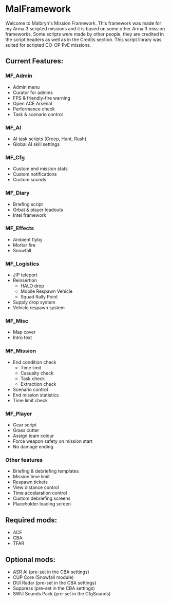 # MalFramework
Welcome to Malbryn's Mission Framework. This framework was made for my Arma 3 scripted missions and it is based on some other Arma 3 mission frameworks. Some scripts were made by other people, they are credited in the script headers as well as in the Credits section. This script library was suited for scripted CO-OP PvE missions.

## Current Features:
### MF_Admin
 - Admin menu
 - Curator for admins
 - FPS & friendly-fire warning
 - Open ACE Arsenal
 - Performance check
 - Task & scenario control

### MF_AI
 - AI task scripts (Creep, Hunt, Rush)
  - Global AI skill settings

### MF_Cfg
 - Custom end mission stats
 - Custom notifications
 - Custom sounds

### MF_Diary
 - Briefing script
 - Orbat & player loadouts
 - Intel framework

### MF_Effects
 - Ambient flyby
 - Mortar fire
 - Snowfall

### MF_Logistics
 - JIP teleport
 - Reinsertion
   - HALO drop
   - Mobile Respawn Vehicle
   - Squad Rally Point
 - Supply drop system
 - Vehicle respawn system

### MF_Misc
 - Map cover
 - Intro text

### MF_Mission
 - End condition check
   - Time limit
   - Casualty check
   - Task check
   - Extraction check
 - Scenario control
 - End mission statistics
 - Time limit check

### MF_Player
 - Gear script
 - Grass cutter
 - Assign team colour
 - Force weapon safety on mission start
 - No damage ending

### Other features
 - Briefing & debriefing templates
 - Mission time limit
 - Respawn tickets
 - View distance control
 - Time accelaration control
 - Custom debriefing screens
 - Placeholder loading screen

## Required mods:
 - ACE
 - CBA
 - TFAR

## Optional mods:
 - ASR AI (pre-set in the CBA settings)
 - CUP Core (Snowfall module)
 - DUI Radar (pre-set in the CBA settings)
 - Suppress (pre-set in the CBA settings)
 - SWU Sounds Pack (pre-set in the CfgSounds)
